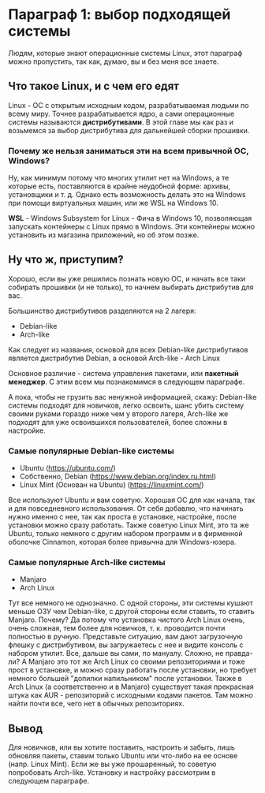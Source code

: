 # Параграф 1: выбор подходящей системы  

Людям, которые знают операционные системы Linux, этот параграф можно пропустить, так как, думаю, вы и без меня все знаете.  

## Что такое Linux, и с чем его едят

Linux - ОС с открытым исходным кодом, разрабатываемая людьми по всему миру. Точнее разрабатывается ядро, а сами операционные системы называются **дистрибутивами**. В этой главе мы как раз и возьмемся за выбор дистрибутива для дальнейшей сборки прошивки.  

### Почему же нельзя заниматься эти на всем привычной ОС, Windows?

Ну, как минимум потому что многих утилит нет на Windows, а те которые есть, поставляются в крайне неудобной форме: архивы, установщики и т. д.  Однако есть возможность делать это на Windows при помощи виртуальных машин, или же WSL на Windows 10.

**WSL** - Windows Subsystem for Linux - Фича в Windows 10, позволяющая запускать контейнеры с Linux прямо в Windows. Эти контейнеры можно установить из магазина приложений, но об этом позже.  

## Ну что ж, приступим?

Хорошо, если вы уже решились познать новую ОС, и начать все таки собирать прошивки (и не только), то начнем выбирать дистрибутив для вас.

Большинство дистрибутивов разделяются на 2 лагеря:

* Debian-like
* Arch-like

Как следует из названия, основой для всех Debian-like дистрибутивов является дистрибутив Debian, а основой Arch-like - Arch Linux

Основное различие - система управления пакетами, или **пакетный менеджер**. С этим всем мы познакомимся в следующем параграфе. 

А пока, чтобы не грузить вас ненужной информацией, скажу: Debian-like системы подходят для новичков, легко освоить, шанс убить систему своими руками гораздо ниже чем у второго лагеря, Arch-like же подходят для уже освоившихся пользователей, более сложны в настройке.  

### Самые популярные Debian-like системы

* Ubuntu (https://ubuntu.com/)
* Собственно, Debian (https://www.debian.org/index.ru.html)
* Linux Mint (Основан на Ubuntu) (https://linuxmint.com/)

Все используют Ubuntu и вам советую. Хорошая ОС для как начала, так и для повседневного использования. От себя добавлю, что начинать нужно именно с нее, так как проста в установке, настройке, после установки можно сразу работать. Также советую Linux Mint, это та же Ubuntu, только немного с другим набором программ и в фирменной оболочке Cinnamon, которая более привычна для Windows-юзера.  

### Самые популярные Arch-like системы

* Manjaro
* Arch Linux

Тут все немного не однозначно. С одной стороны, эти системы кушают меньше ОЗУ чем Debian-like, с другой стороны если ставить, то ставить Manjaro. Почему? Да потому что установка чистого Arch Linux очень, очень сложная, тем более для новичков, т. к. проводится почти полностью в ручную. Представьте ситуацию, вам дают загрузочную флешку с дистрибутивом, вы загружаетесь с нее и видите консоль с набором утилит. Все, дальше вы сами, по мануалу. Сложно, не правда-ли? А Manjaro это тот же Arch Linux со своими репозиториями и тоже прост в установке, и можно сразу работать после установки, но требует немного большей "допилки напильником" после установки. Также в Arch Linux (а соответственно и в Manjaro) существует такая прекрасная штука как AUR - репозиторий с исходными кодами пакетов. Там можно найти почти все, чего нет в обычных репозиториях.  

## Вывод

Для новичков, или вы хотите поставить, настроить и забыть, лишь обновляя пакеты, ставим только Ubuntu или что-либо на ее основе (напр. Linux Mint). Если же вы уже прошаренный, то советую попробовать Arch-like. Установку и настройку рассмотрим в следующем параграфе.